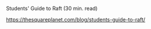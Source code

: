 


Students' Guide to Raft (30 min. read) 

https://thesquareplanet.com/blog/students-guide-to-raft/
